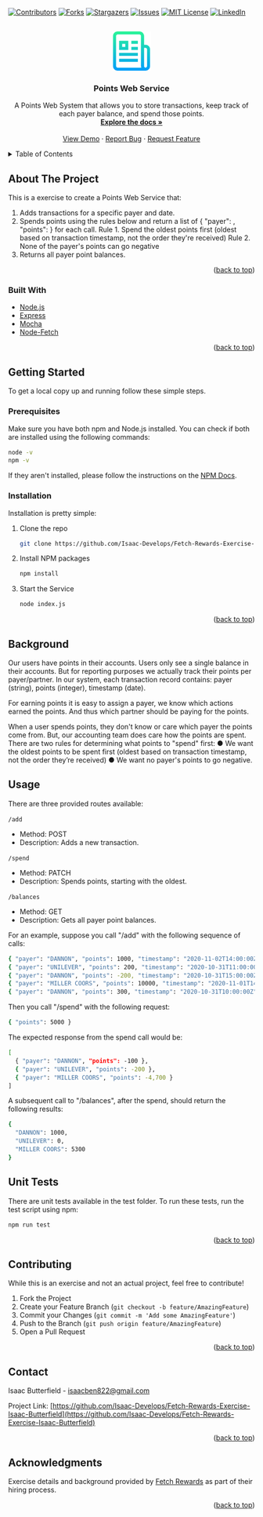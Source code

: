 <div id="top"></div>



<!-- PROJECT SHIELDS -->
<!--
*** I'm using markdown "reference style" links for readability.
*** Reference links are enclosed in brackets [ ] instead of parentheses ( ).
*** See the bottom of this document for the declaration of the reference variables
*** for contributors-url, forks-url, etc. This is an optional, concise syntax you may use.
*** https://www.markdownguide.org/basic-syntax/#reference-style-links
-->
[![Contributors][contributors-shield]][contributors-url]
[![Forks][forks-shield]][forks-url]
[![Stargazers][stars-shield]][stars-url]
[![Issues][issues-shield]][issues-url]
[![MIT License][license-shield]][license-url]
[![LinkedIn][linkedin-shield]][linkedin-url]



<!-- PROJECT LOGO -->
<br />
<div align="center">
  <a href="https://github.com/Isaac-Develops/Fetch-Rewards-Exercise-Isaac-Butterfield">
    <img src="images/logo.png" alt="Logo" width="80" height="80">
  </a>

<h3 align="center">Points Web Service</h3>

  <p align="center">
    A Points Web System that allows you to store transactions, keep track of each payer balance, and spend those points.
    <br />
    <a href="https://github.com/Isaac-Develops/Fetch-Rewards-Exercise-Isaac-Butterfield"><strong>Explore the docs »</strong></a>
    <br />
    <br />
    <a href="https://github.com/Isaac-Develops/Fetch-Rewards-Exercise-Isaac-Butterfield">View Demo</a>
    ·
    <a href="https://github.com/Isaac-Develops/Fetch-Rewards-Exercise-Isaac-Butterfield/issues">Report Bug</a>
    ·
    <a href="https://github.com/Isaac-Develops/Fetch-Rewards-Exercise-Isaac-Butterfield/issues">Request Feature</a>
  </p>
</div>



<!-- TABLE OF CONTENTS -->
<details>
  <summary>Table of Contents</summary>
  <ol>
    <li>
      <a href="#about-the-project">About The Project</a>
      <ul>
        <li><a href="#built-with">Built With</a></li>
      </ul>
    </li>
    <li>
      <a href="#getting-started">Getting Started</a>
      <ul>
        <li><a href="#prerequisites">Prerequisites</a></li>
        <li><a href="#installation">Installation</a></li>
      </ul>
    </li>
    <li><a href="#background">Background</a></li>
    <li><a href="#usage">Usage</a></li>
    <li><a href="#contributing">Contributing</a></li>
    <li><a href="#contact">Contact</a></li>
    <li><a href="#acknowledgments">Acknowledgments</a></li>
  </ol>
</details>



<!-- ABOUT THE PROJECT -->
## About The Project

This is a exercise to create a Points Web Service that:
1. Adds transactions for a specific payer and date.
2. Spends points using the rules below and return a list of { "payer": <string>, "points": <integer> } for each call.
  Rule 1. Spend the oldest points first (oldest based on transaction timestamp, not the order they're received)
  Rule 2. None of the payer's points can go negative
3. Returns all payer point balances.

<p align="right">(<a href="#top">back to top</a>)</p>



### Built With

* [Node.js](https://nodejs.org/)
* [Express](https://expressjs.com/)
* [Mocha](https://mochajs.org/)
* [Node-Fetch](https://github.com/node-fetch/node-fetch)

<p align="right">(<a href="#top">back to top</a>)</p>



<!-- GETTING STARTED -->
## Getting Started

To get a local copy up and running follow these simple steps.

### Prerequisites

Make sure you have both npm and Node.js installed. You can check if both are installed using the following commands:
  ```sh
  node -v
  npm -v
  ```
  
If they aren't installed, please follow the instructions on the [NPM Docs](https://docs.npmjs.com/downloading-and-installing-node-js-and-npm).

### Installation

Installation is pretty simple:

1. Clone the repo
   ```sh
   git clone https://github.com/Isaac-Develops/Fetch-Rewards-Exercise-Isaac-Butterfield.git
   ```
2. Install NPM packages
   ```sh
   npm install
   ```
3. Start the Service
   ```sh
   node index.js
   ```

<p align="right">(<a href="#top">back to top</a>)</p>



## Background

Our users have points in their accounts. Users only see a single balance in their accounts. But for reporting purposes we actually track their
points per payer/partner. In our system, each transaction record contains: payer (string), points (integer), timestamp (date).
  
For earning points it is easy to assign a payer, we know which actions earned the points. And thus which partner should be paying for the points.
  
When a user spends points, they don't know or care which payer the points come from. But, our accounting team does care how the points are
spent. There are two rules for determining what points to "spend" first:
  ● We want the oldest points to be spent first (oldest based on transaction timestamp, not the order they’re received)
  ● We want no payer's points to go negative.
  
  
<!-- USAGE EXAMPLES -->
## Usage
  
There are three provided routes available:

  `/add`
  
  - Method: POST
  - Description: Adds a new transaction.
  
  `/spend`
  
  - Method: PATCH
  - Description: Spends points, starting with the oldest.
  
  `/balances`
  
  - Method: GET
  - Description: Gets all payer point balances.
  
For an example, suppose you call "/add" with the following sequence of calls:
  
  ```sh
  { "payer": "DANNON", "points": 1000, "timestamp": "2020-11-02T14:00:00Z" }
  { "payer": "UNILEVER", "points": 200, "timestamp": "2020-10-31T11:00:00Z" }
  { "payer": "DANNON", "points": -200, "timestamp": "2020-10-31T15:00:00Z" }
  { "payer": "MILLER COORS", "points": 10000, "timestamp": "2020-11-01T14:00:00Z" }
  { "payer": "DANNON", "points": 300, "timestamp": "2020-10-31T10:00:00Z" }
  ```
  
Then you call "/spend" with the following request:
  ```sh
  { "points": 5000 }
  ```
  
The expected response from the spend call would be:
  ```sh
  [
    { "payer": "DANNON", "points": -100 },
    { "payer": "UNILEVER", "points": -200 },
    { "payer": "MILLER COORS", "points": -4,700 }
  ]
  ```
  
A subsequent call to "/balances", after the spend, should return the following results:
  ```sh
  {
    "DANNON": 1000,
    "UNILEVER": 0,
    "MILLER COORS": 5300
  }
  ```
  
## Unit Tests
  
There are unit tests available in the test folder. To run these tests, run the test script using npm:
  ```sh
  npm run test
  ```

<p align="right">(<a href="#top">back to top</a>)</p>


<!-- CONTRIBUTING -->
## Contributing
  
While this is an exercise and not an actual project, feel free to contribute!

1. Fork the Project
2. Create your Feature Branch (`git checkout -b feature/AmazingFeature`)
3. Commit your Changes (`git commit -m 'Add some AmazingFeature'`)
4. Push to the Branch (`git push origin feature/AmazingFeature`)
5. Open a Pull Request

<p align="right">(<a href="#top">back to top</a>)</p>


  
<!-- CONTACT -->
## Contact

Isaac Butterfield - isaacben822@gmail.com

Project Link: [https://github.com/Isaac-Develops/Fetch-Rewards-Exercise-Isaac-Butterfield](https://github.com/Isaac-Develops/Fetch-Rewards-Exercise-Isaac-Butterfield)

<p align="right">(<a href="#top">back to top</a>)</p>



<!-- ACKNOWLEDGMENTS -->
## Acknowledgments

Exercise details and background provided by [Fetch Rewards](https://www.fetchrewards.com/) as part of their hiring process.

<p align="right">(<a href="#top">back to top</a>)</p>



<!-- MARKDOWN LINKS & IMAGES -->
<!-- https://www.markdownguide.org/basic-syntax/#reference-style-links -->
[contributors-shield]: https://img.shields.io/github/contributors/Isaac-Develops/Fetch-Rewards-Exercise-Isaac-Butterfield.svg?style=for-the-badge
[contributors-url]: https://github.com/Isaac-Develops/Fetch-Rewards-Exercise-Isaac-Butterfield/graphs/contributors
[forks-shield]: https://img.shields.io/github/forks/Isaac-Develops/Fetch-Rewards-Exercise-Isaac-Butterfield.svg?style=for-the-badge
[forks-url]: https://github.com/Isaac-Develops/Fetch-Rewards-Exercise-Isaac-Butterfield/network/members
[stars-shield]: https://img.shields.io/github/stars/Isaac-Develops/Fetch-Rewards-Exercise-Isaac-Butterfield.svg?style=for-the-badge
[stars-url]: https://github.com/Isaac-Develops/Fetch-Rewards-Exercise-Isaac-Butterfield/stargazers
[issues-shield]: https://img.shields.io/github/issues/Isaac-Develops/Fetch-Rewards-Exercise-Isaac-Butterfield.svg?style=for-the-badge
[issues-url]: https://github.com/Isaac-Develops/Fetch-Rewards-Exercise-Isaac-Butterfield/issues
[license-shield]: https://img.shields.io/github/license/Isaac-Develops/Fetch-Rewards-Exercise-Isaac-Butterfield.svg?style=for-the-badge
[license-url]: https://github.com/Isaac-Develops/Fetch-Rewards-Exercise-Isaac-Butterfield/blob/master/LICENSE.txt
[linkedin-shield]: https://img.shields.io/badge/-LinkedIn-black.svg?style=for-the-badge&logo=linkedin&colorB=555
[linkedin-url]: https://www.linkedin.com/in/isaac-butterfield/
[product-screenshot]: images/screenshot.png
